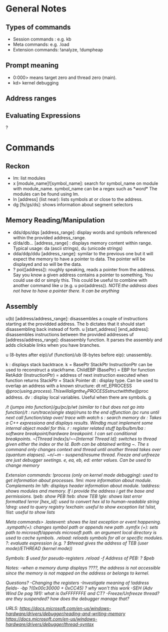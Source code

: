 # General Notes

## Types of commands

* Session commands : e.g. kb
* Meta commands: e.g. .load
* Extension commands: !analyze, !dumpheap

## Prompt meaning

* 0:000> means target zero and thread zero (main).
* kd> kernel debugging

## Address ranges

## Evaluating Expressions
?

# Commands

## Reckon
* lm: list modules
* x [module_name]![symbol_name]: search for symbol_name on module with module_name. symbol_name can be a regex such as \**word*\* The modules can be found using lm.  
* ln [address] (list near): lists symbols at or close to the address.  
* dg [fs/gs/ds]: shows information about segment selectors

## Memory Reading/Manipulation
* dds/dps/dqs [address_range]: display words and symbols referenced within the provided address_range.
* d/da/db... [address_range] : displays memory content within range. Typical usage: da (ascii strings), du (unicode strings) 
* dda/ddp/ddu [address_range]: symilar to the previous one but it will expect the memory to have a pointer to data. The pointer will be displayed and so will be the data.
* ? poi([address]): roughly speaking, reads a pointer from the address. Say you know a given address contains a pointer to something. You could use dd or simply this. This could be useful to combine with another command like *u* (e.g. u poi(address)). *NOTE:the address does not have to have a pointer there. It can be anything* 

## Assembly
u(b) [address/address_range]: disassembles a couple of instructions starting at the providded address. The b dictates that it should start disassembling back instead of forth.
u [start_address] [end_address]: disassembles instructions between the provided addresses
uf [address/address_range]: disassembly function. It parses the assembly and adds clickable links when you have branches. 


u (8-bytes after eip)/uf (function)/ub (8-bytes before eip): unassembly. 

k : displays stack backtrace. k = BasePtr StackPtr InstructionPtr can be used to reconstruct a stackframe.
ChildEBP (BasePtr) = EBP for function
RetAddr (InstructionPtr) = address of next instruction executed when function returns
StackPtr = Stack Pointer
dt : display type. Can be used to overlap an address with a known structure: dt nt!_EPROCESS @$proc (using .process). This will align the _EPROCESS struct with the @$proc address.
dv : display local variables. Useful when there are symbols.
g <address>/t (jumps into function)/gu/pc/p/wt (similar to t but does not go into function)/t : run/trace(single step)/runs to the end offunction /pc runs until next call function/step over/ trace with watch
s : search memory
dx : Takes a C++ expressiona and displays results. Windbg must implement some internal object model for this.
r : register related stuff
bp/bu/bm/ba : software breakpoint/hardware breakpoint. I can set conditional breakpoints.
~[Thread Index]s/~~[Internal Thread Id]: switches to thread given either the index or the Id. Both can be obtained writing ~. The s command only changes context and thread until another thread takes over (quantum elapses).
~<tid>n/~<tid>m - suspend/resume thread. Freeze and unfreeze are just debugger seetings. 
e, ea, eb, ed: enter values. Can be used to change memory

Extension commands:
!process (only on kernel mode debugging): used to get information about processes. 
!lmi: more information about module. Complements lm
!dh: displays header information about module.
!address: shows modules and memory. If i provide the address i get the base and permissions.
!peb: show PEB
!teb: show TEB
!gle: shows last error formatted
!error [hex_id]: used to convert hex id to human-readable string
!dreg: used to query registry
!exchain: useful to show exception list
!slist, !list: useful to show lists


Meta commands>
.lastevent: shows the last exception or event happening.
.sympath(+): changes symbol path or appends new path
.symfix <directory> (+): sets path to microsoft/appends microsoft path. an argument local directory is used to cache symbols.
.reload: reloads symbols for all or specific modules.
?: evaluate expression (e.g. ? $thread gives the address of TEB (user mode)/ETHREAD (kernel mode))


Symbols:
$ used for pseudo-registers
.reload -f
Address of PEB: ? $peb

Notes:
-when a memory dump displays ????, the address is not accessible since the memory is not mapped on the address or belongs to kernel.


Questions?
-Changing the registers
-Investigate meaning of !address fields-
-bp ?(0x00c30000 + 0xCC45) ? why won't this work
-SEH (Adv Wind De pag 191): what is 0xFFFFFFFE and CT?
-Freeze/Unfreeze thread? are they suspended? how does the debugger manage that?

URLS:
https://docs.microsoft.com/en-us/windows-hardware/drivers/debugger/reading-and-writing-memory
https://docs.microsoft.com/en-us/windows-hardware/drivers/debugger/thread-syntax
